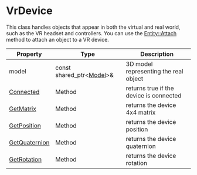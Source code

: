 # VrDevice

This class handles objects that appear in both the virtual and real world, such as the VR headset and controllers. You can use the [Entity::Attach](Entity_Attach.md) method to attach an object to a VR device.

| Property | Type | Description |
| --- | --- | --- |
| model | const shared_ptr<[Model](Model.md)\>& | 3D model representing the real object |
| [Connected](VrDevice_Connected.md) | Method | returns true if the device is connected |
| [GetMatrix](VrDevice_GetMatrix.md) | Method | returns the device 4x4 matrix |
| [GetPosition](VrDevice_GetPosition.md) | Method | returns the device position |
| [GetQuaternion](VrDevice_GetQuaternion.md) | Method | returns the device quaternion |
| [GetRotation](VrDevice_GetRotation.md) | Method | returns the device rotation |
